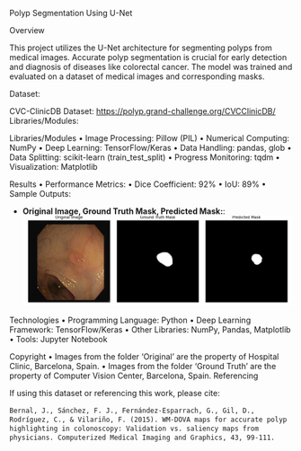 Polyp Segmentation Using U-Net

Overview

This project utilizes the U-Net architecture for segmenting polyps from medical images. Accurate polyp segmentation is crucial for early detection and diagnosis of diseases like colorectal cancer. The model was trained and evaluated on a dataset of medical images and corresponding masks.

Dataset:

CVC-ClinicDB Dataset: https://polyp.grand-challenge.org/CVCClinicDB/
Libraries/Modules:

Libraries/Modules
	•	Image Processing: Pillow (PIL)
	•	Numerical Computing: NumPy
	•	Deep Learning: TensorFlow/Keras
	•	Data Handling: pandas, glob
	•	Data Splitting: scikit-learn (train_test_split)
	•	Progress Monitoring: tqdm
	•	Visualization: Matplotlib




Results
	•	Performance Metrics:
	•	Dice Coefficient: 92%
	•	IoU: 89%
	•	Sample Outputs:
	


 - **Original Image, Ground Truth Mask, Predicted Mask:**:
  ![Output](results/1.png "Sample output")

Technologies
	•	Programming Language: Python
	•	Deep Learning Framework: TensorFlow/Keras
	•	Other Libraries: NumPy, Pandas, Matplotlib
	•	Tools: Jupyter Notebook

 
Copyright
	•	Images from the folder ‘Original’ are the property of Hospital Clinic, Barcelona, Spain.
	•	Images from the folder ‘Ground Truth’ are the property of Computer Vision Center, Barcelona, Spain.
Referencing

If using this dataset or referencing this work, please cite:

	Bernal, J., Sánchez, F. J., Fernández-Esparrach, G., Gil, D., Rodríguez, C., & Vilariño, F. (2015). WM-DOVA maps for accurate polyp highlighting in colonoscopy: Validation vs. saliency maps from physicians. Computerized Medical Imaging and Graphics, 43, 99-111.

